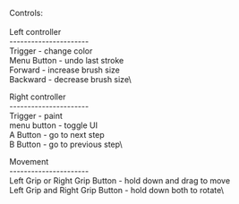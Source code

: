 Controls:\
\
Left controller\
----------------------\
Trigger - change color\
Menu Button - undo last stroke\
Forward - increase brush size\
Backward - decrease brush size\

Right controller\
----------------------\
Trigger - paint\
menu button - toggle UI\
A Button - go to next step\
B Button - go to previous step\

Movement\
----------------------\
Left Grip or Right Grip Button - hold down and drag to move\
Left Grip and Right Grip Button - hold down both to rotate\
